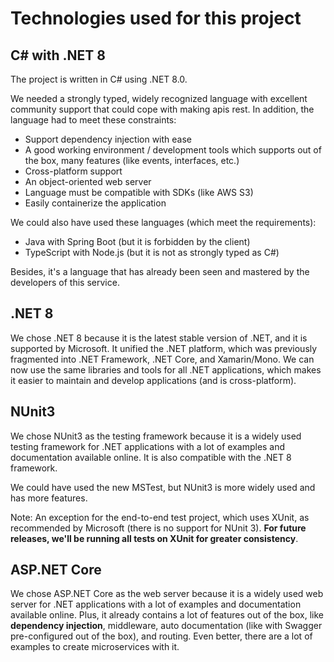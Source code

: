 ﻿# Technologies used for this project
## C# with .NET 8
The project is written in C# using .NET 8.0.

We needed a strongly typed, widely recognized language with excellent community support that could cope with making apis rest.
In addition, the language had to meet these constraints:
- Support dependency injection with ease
- A good working environment / development tools which supports out of the box, many features (like events, interfaces, etc.)
- Cross-platform support
- An object-oriented web server
- Language must be compatible with SDKs (like AWS S3)
- Easily containerize the application

We could also have used these languages (which meet the requirements):
- Java with Spring Boot (but it is forbidden by the client)
- TypeScript with Node.js (but it is not as strongly typed as C#)

Besides, it's a language that has already been seen and mastered by the developers of this service.

## .NET 8
We chose .NET 8 because it is the latest stable version of .NET, and it is supported by Microsoft. 
It unified the .NET platform, which was previously fragmented into .NET Framework, .NET Core, and Xamarin/Mono.
We can now use the same libraries and tools for all .NET applications, which makes it easier to maintain and develop applications (and is cross-platform).

## NUnit3
We chose NUnit3 as the testing framework because it is a widely used testing framework for .NET applications with a lot of examples and documentation available online.
It is also compatible with the .NET 8 framework.

We could have used the new MSTest, but NUnit3 is more widely used and has more features.

Note: An exception for the end-to-end test project, which uses XUnit, as recommended by Microsoft (there is no support for NUnit 3).
**For future releases, we'll be running all tests on XUnit for greater consistency**.

## ASP.NET Core
We chose ASP.NET Core as the web server because it is a widely used web server for .NET applications with a lot of examples and documentation available online.
Plus, it already contains a lot of features out of the box, like **dependency injection**, middleware, auto documentation (like with Swagger pre-configured out of the box), and routing.
Even better, there are a lot of examples to create microservices with it.